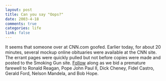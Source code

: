 ```yaml
--- 
layout: post
title: Can you say "Oops?"
date: 2003-4-18
comments: true
categories: life
link: false
---
```

It seems that someone over at CNN.com goofed. Earlier today, for about 20 minutes, several mockup online obituaries were available at the CNN site. The errant pages were quickly pulled but not before copies were made and posted to the Smoking Gun site. <a href="http://thesmokinggun.com/doc_o_day/cnnobit1.html" target="_blank">Follow</a> along as we bid a premature farewell to Ronald Reagan, Pope John Paul II, Dick Cheney, Fidel Castro, Gerald Ford, Nelson Mandela, and Bob Hope.
